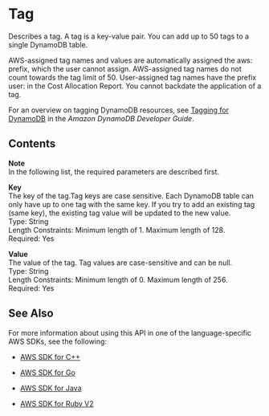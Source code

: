 # Tag<a name="API_Tag"></a>

Describes a tag\. A tag is a key\-value pair\. You can add up to 50 tags to a single DynamoDB table\. 

 AWS\-assigned tag names and values are automatically assigned the aws: prefix, which the user cannot assign\. AWS\-assigned tag names do not count towards the tag limit of 50\. User\-assigned tag names have the prefix user: in the Cost Allocation Report\. You cannot backdate the application of a tag\. 

For an overview on tagging DynamoDB resources, see [Tagging for DynamoDB](http://docs.aws.amazon.com/amazondynamodb/latest/developerguide/Tagging.html) in the *Amazon DynamoDB Developer Guide*\.

## Contents<a name="API_Tag_Contents"></a>

**Note**  
In the following list, the required parameters are described first\.

 **Key**   
The key of the tag\.Tag keys are case sensitive\. Each DynamoDB table can only have up to one tag with the same key\. If you try to add an existing tag \(same key\), the existing tag value will be updated to the new value\.   
Type: String  
Length Constraints: Minimum length of 1\. Maximum length of 128\.  
Required: Yes

 **Value**   
The value of the tag\. Tag values are case\-sensitive and can be null\.  
Type: String  
Length Constraints: Minimum length of 0\. Maximum length of 256\.  
Required: Yes

## See Also<a name="API_Tag_SeeAlso"></a>

For more information about using this API in one of the language\-specific AWS SDKs, see the following:

+  [AWS SDK for C\+\+](http://docs.aws.amazon.com/goto/SdkForCpp/dynamodb-2012-08-10/Tag) 

+  [AWS SDK for Go](http://docs.aws.amazon.com/goto/SdkForGoV1/dynamodb-2012-08-10/Tag) 

+  [AWS SDK for Java](http://docs.aws.amazon.com/goto/SdkForJava/dynamodb-2012-08-10/Tag) 

+  [AWS SDK for Ruby V2](http://docs.aws.amazon.com/goto/SdkForRubyV2/dynamodb-2012-08-10/Tag) 